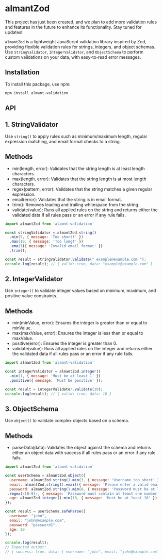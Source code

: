 # almantZod
This project has just been created, and we plan to add more validation rules and features in the future to enhance its functionality. Stay tuned for updates!

`almantZod` is a lightweight JavaScript validation library inspired by Zod, providing flexible validation rules for strings, integers, and object schemas. Use `StringValidator`, `IntegerValidator`, and `ObjectSchema` to perform custom validations on your data, with easy-to-read error messages.

## Installation

To install this package, use npm:

```bash
npm install almant-validation
```
## API

## 1. StringValidator

Use `string()` to apply rules such as minimum/maximum length, regular expression matching, and email format checks to a string.
## Methods

- min(length, error): Validates that the string length is at least length characters.
- max(length, error): Validates that the string length is at most length characters.
- regex(pattern, error): Validates that the string matches a given regular expression.
- email(error): Validates that the string is in email format.
- trim(): Removes leading and trailing whitespace from the string.
- validate(value): Runs all applied rules on the string and returns either the validated data if all rules pass or an error if any rule fails.

```javascript
import almantZod from 'alamnt-validation'

const stringValidator = almantZod.string()
  .min(5, { message: 'Too short!' })
  .max(10, { message: 'Too long!' })
  .email({ message: 'Invalid email format' })
  .trim();

const result = stringValidator.validate(" example@example.com ");
console.log(result); // { valid: true, data: "example@example.com" }
```

## 2. IntegerValidator

Use `integer()` to validate integer values based on minimum, maximum, and positive value constraints.
## Methods

- min(minValue, error): Ensures the integer is greater than or equal to minValue.
- max(maxValue, error): Ensures the integer is less than or equal to maxValue.
- positive(error): Ensures the integer is greater than 0.
- validate(value): Runs all applied rules on the integer and returns either the validated data if all rules pass or an error if any rule fails.

```javascript
import almantZod from 'alamnt-validation'

const integerValidator = almantZod.integer()
  .min(1, { message: 'Must be at least 1' })
  .positive({ message: 'Must be positive' });

const result = integerValidator.validate(10);
console.log(result); // { valid: true, data: 10 }
```

## 3. ObjectSchema

Use `object()` to validate complex objects based on a schema.
## Methods

- parseData(data): Validates the object against the schema and returns either an object data with success if all rules pass or an error if any rule fails.


```javascript
import almantZod from 'alamnt-validation'

const userSchema = almantZod.object({
  username: almantZod.string().min(3, { message: 'Username too short' }),
  email: almantZod.string().email({ message: 'Please enter a valid email.'}),
  password: almantZod.string().min(8, { message: 'Password must be at least 8 characters long.' })
 .regex(/[0-9]/, { message: 'Password must contain at least one number.' }),
  age: almantZod.integer().min(18, { message: 'Must be at least 18' }),
});

const result = userSchema.safeParse({
  username: "john",
  email: "john@example.com",
  password: "password1",
  age: 20
});

console.log(result); 
// Expected output:
// { success: true, data: { username: "john", email: "john@example.com", password: "password1", age: 20 } }
```
